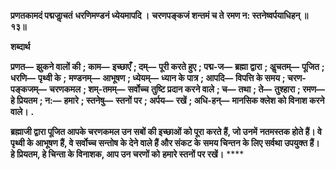 **प्रणतकामदं पद्मजाॢचतं** **धरणिमण्डनं ध्येयमापदि ।** **चरणपङ्कजं शन्तमं च ते** **रमण न: स्तनेष्वर्पयाधिहन् ॥ १३॥** 

**शब्दार्थ** 

**प्रणत—** **झुकने वालों की** **; काम—** **इच्छाएँ** **; दम्—** **पूरी करते हुए** **; पद्म-ज—** **ब्रह्मा द्वारा** **; अॢचतम्—** **पूजित** **; धरणि—** **पृथ्वी के** **;** **मण्डनम्—** **आभूषण** **; ध्येयम्—** **ध्यान के पात्र** **; आपदि—** **विपत्ति के समय** **; चरण-पङ्कजम्—** **चरणकमल** **; शम्-तमम्—** **सर्वोच्च** **तुष्टि प्रदान करने वाले** **; च—** **तथा** **; ते—** **तुश्हारा** **; रमण—** **हे प्रियतम** **; न:—** **हमारे** **; स्तनेषु—** **स्तनों पर** **; अर्पय—** **रखें** **; अधि-हन्—** **मानसिक क्लेश को विनाश करने वाले।** **.** 

**ब्रह्माजी द्वारा पूजित आपके चरणकमल उन सबों की इच्छाओं को पूरा करते हैं, जो उनमें** **नतमस्तक होते हैं। वे पृथ्वी के आभूषण हैं, वे सर्वोच्च सन्तोष के देने वाले हैं और संकट के** **समय चिन्तन के लिए सर्वथा उपयुक्त हैं। हे प्रियतम, हे चिन्ता के विनाशक, आप उन चरणों को** **हमारे स्तनों पर रखें।** **** 